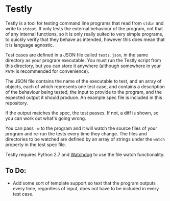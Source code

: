 # Testly

Testly is a tool for testing command line programs that read from `stdin` and write to `stdout`. It only tests the external behaviour of the program, not that of any internal functions, so it is only really suited to very simple programs, to quickly verify that they behave as intended, however this does mean that it is language agnostic.

Test cases are defined in a JSON file called `tests.json`, in the same directory as your program executable. You must run the Testly script from this directory, but you can store it anywhere (although somewhere in your `PATH` is recommended for convenience).

The JSON file contains the name of the executable to test, and an array of objects, each of which represents one test case, and contains a description of the behaviour being tested, the input to provide to the program, and the expected output it should produce. An example spec file is included in this repository.

If the output matches the spec, the test passes. If not, a diff is shown, so you can work out what's going wrong.

You can pass `-w` to the program and it will watch the source files of your program and re-run the tests every time they change. The files and directories to be watched are defined by an array of strings under the `watch` property in the test spec file.

Testly requires Python 2.7 and [Watchdog](https://github.com/gorakhargosh/watchdog) to use the file watch functionality.

## To Do:
- Add some sort of template support so text that the program outputs every time, regardless of input, does not have to be included in every test case.
